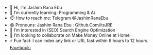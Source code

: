 - 👋 Hi, I’m Jashim Rana Ebu
- 🌱 I’m currently learning: Programming & Ai
- 📫 How to reach me: Telegram @JashimRanaEbu
- 😄 Pronouns: Jashim Rana Ebu : Github.Com/itsJRE
- 👀 I’m interested in (SEO) Search Engine Optimization
- 💞️ I’m looking to collaborate on Make Money Online at Home
- ⚡ Fun fact: I can index any link or URL fast within 6 hours to 12 hours.
[Facebook:](facebook.com/itzJRE)

<!---
itsJRE/itsJRE is a ✨ special ✨ repository because its `README.md` (this file) appears on your GitHub profile.
You can click the Preview link to take a look at your changes.
--->
